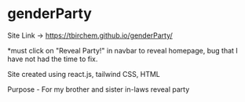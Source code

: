 # genderParty

Site Link -> https://tbirchem.github.io/genderParty/

*must click on "Reveal Party!" in navbar to reveal homepage, bug that I have not had the time to fix.

Site created using react.js, tailwind CSS, HTML

Purpose -
For my brother and sister in-laws reveal party
